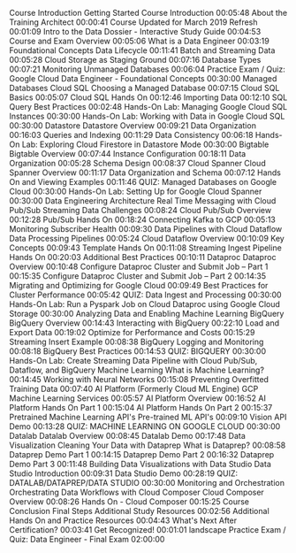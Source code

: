 Course Introduction
Getting Started
Course Introduction
00:05:48
About the Training Architect
00:00:41
Course Updated for March 2019 Refresh
00:01:09
Intro to the Data Dossier - Interactive Study Guide
00:04:53
Course and Exam Overview
00:05:06
What is a Data Engineer
00:03:19
Foundational Concepts
Data Lifecycle
00:11:41
Batch and Streaming Data
00:05:28
Cloud Storage as Staging Ground
00:07:16
Database Types
00:07:21
Monitoring Unmanaged Databases
00:06:04
Practice Exam / Quiz: Google Cloud Data Engineer - Foundational Concepts
00:30:00
Managed Databases
Cloud SQL
Choosing a Managed Database
00:07:15
Cloud SQL Basics
00:05:07
Cloud SQL Hands On
00:12:46
Importing Data
00:12:10
SQL Query Best Practices
00:02:48
Hands-On Lab: Managing Google Cloud SQL Instances
00:30:00
Hands-On Lab: Working with Data in Google Cloud SQL
00:30:00
Datastore
Datastore Overview
00:09:21
Data Organization
00:16:03
Queries and Indexing
00:11:29
Data Consistency
00:06:18
Hands-On Lab: Exploring Cloud Firestore in Datastore Mode
00:30:00
Bigtable
Bigtable Overview
00:07:44
Instance Configuration
00:18:11
Data Organization
00:05:28
Schema Design
00:08:37
Cloud Spanner
Cloud Spanner Overview
00:11:17
Data Organization and Schema
00:07:12
Hands On and Viewing Examples
00:11:46
QUIZ: Managed Databases on Google Cloud
00:30:00
Hands-On Lab: Setting Up for Google Cloud Spanner
00:30:00
Data Engineering Architecture
Real Time Messaging with Cloud Pub/Sub
Streaming Data Challenges
00:08:24
Cloud Pub/Sub Overview
00:12:28
Pub/Sub Hands On
00:18:24
Connecting Kafka to GCP
00:05:13
Monitoring Subscriber Health
00:09:30
Data Pipelines with Cloud Dataflow
Data Processing Pipelines
00:05:24
Cloud Dataflow Overview
00:10:09
Key Concepts
00:09:43
Template Hands On
00:11:08
Streaming Ingest Pipeline Hands On
00:20:03
Additional Best Practices
00:10:11
Dataproc
Dataproc Overview
00:10:48
Configure Dataproc Cluster and Submit Job – Part 1
00:15:35
Configure Dataproc Cluster and Submit Job – Part 2
00:14:35
Migrating and Optimizing for Google Cloud
00:09:49
Best Practices for Cluster Performance
00:05:42
QUIZ: Data Ingest and Processing
00:30:00
Hands-On Lab: Run a Pyspark Job on Cloud Dataproc using Google Cloud Storage
00:30:00
Analyzing Data and Enabling Machine Learning
BigQuery
BigQuery Overview
00:14:43
Interacting with BigQuery
00:22:10
Load and Export Data
00:19:02
Optimize for Performance and Costs
00:15:29
Streaming Insert Example
00:08:38
BigQuery Logging and Monitoring
00:08:18
BigQuery Best Practices
00:14:53
QUIZ: BIGQUERY
00:30:00
Hands-On Lab: Create Streaming Data Pipeline with Cloud Pub/Sub, Dataflow, and BigQuery
Machine Learning
What is Machine Learning?
00:14:45
Working with Neural Networks
00:15:08
Preventing Overfitted Training Data
00:07:40
AI Platform (Formerly Cloud ML Engine)
GCP Machine Learning Services
00:05:57
AI Platform Overview
00:16:52
AI Platform Hands On Part 1
00:15:04
AI Platform Hands On Part 2
00:15:37
Pretrained Machine Learning API's
Pre-trained ML API's
00:09:10
Vision API Demo
00:13:28
QUIZ: MACHINE LEARNING ON GOOGLE CLOUD
00:30:00
Datalab
Datalab Overview
00:08:45
Datalab Demo
00:17:48
Data Visualization
Cleaning Your Data with Dataprep
What is Dataprep?
00:08:58
Dataprep Demo Part 1
00:14:15
Dataprep Demo Part 2
00:16:32
Dataprep Demo Part 3
00:11:48
Building Data Visualizations with Data Studio
Data Studio Introduction
00:09:31
Data Studio Demo
00:28:19
QUIZ: DATALAB/DATAPREP/DATA STUDIO
00:30:00
Monitoring and Orchestration
Orchestrating Data Workflows with Cloud Composer
Cloud Composer Overview
00:08:26
Hands On - Cloud Composer
00:15:25
Course Conclusion
Final Steps
Additional Study Resources
00:02:56
Additional Hands On and Practice Resources
00:04:43
What's Next After Certification?
00:03:41
Get Recognized!
00:01:01
landscape
Practice Exam / Quiz: Data Engineer - Final Exam
02:00:00
